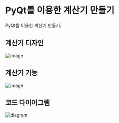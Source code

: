# PyQt를 이용한 계산기 만들기
PyQt를 이용한 계산기 만들기.


## 계산기 디자인
![image](https://github.com/Pogajoa/Calculator/assets/87626122/9ce05c09-a9e9-4fc2-904a-8a0d00ac7ce7)



## 계산기 기능
![image](https://github.com/Pogajoa/Calculator/assets/87626122/ef00b64f-0437-4713-9a76-2ff2061b19ea)


## 코드 다이어그램
![diagram](https://github.com/Pogajoa/Calculator/assets/87626122/1e12b8d8-6b3e-4e32-9474-00779ebf9c8d)
